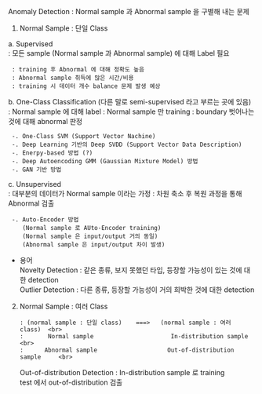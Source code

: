 
Anomaly Detection : Normal sample 과 Abnormal sample 을 구별해 내는 문제

1. Normal Sample : 단일 Class

  a. Supervised   <br>
     : 모든 sample (Normal sample 과 Abnormal sample) 에 대해 Label 필요
     
     : training 후 Abnormal 에 대해 정확도 높음
     : Abnormal sample 취득에 많은 시간/비용
     : training 시 데이터 개수 balance 문제 발생 예상
     
  b. One-Class Classification (다른 말로 semi-supervised 라고 부르는 곳에 있음)  <br>
     : Normal sample 에 대해 label
     : Normal sample 만 training
     : boundary 벗어나는 것에 대해 abnormal 판정
     
     -. One-Class SVM (Support Vector Nachine)   
     -. Deep Learning 기반의 Deep SVDD (Support Vector Data Description)
     -. Enerpy-based 방법 (?)
     -. Deep Autoencoding GMM (Gaussian Mixture Model) 방법
     -. GAN 기반 방법
     
  c. Unsupervised   <br>
     : 대부분의 데이터가 Normal sample 이라는 가정
     : 차원 축소 후 복원 과정을 통해 Abnormal 검출
     
     -. Auto-Encoder 방법
        (Normal sample 로 AUto-Encoder training)
        (Normal sample 은 input/output 거의 동일)
        (Abnormal sample 은 input/output 차이 발생)
        
   * 용어  <br>
     Novelty Detection : 같은 종류, 보지 못했던 타입, 등장할 가능성이 있는 것에 대한 detection  <br>
     Outlier Detection : 다른 종류, 등장할 가능성이 거의 희박한 것에 대한 detection   <br>
     
2. Normal Sample : 여러 Class
 
       : (normal sample : 단일 class)    ===>   (normal sample : 여러 class)  <br>
       :       Normal sample                      In-distribution sample        <br>
       :      Abnormal sample                    Out-of-distribution sample     <br>
         
   Out-of-distribution Detection : In-distribution sample 로 training    <br>
                                   test 에서 out-of-distribution 검출     <br>
                                   
                                   

